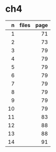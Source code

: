 # ch4

| n  | files | page |
| -: | :-    | -:   |
| 1  |       | 71   |
| 2  |       | 73   |
| 3  |       | 79   |
| 4  |       | 79   |
| 5  |       | 79   |
| 6  |       | 79   |
| 7  |       | 79   |
| 8  |       | 79   |
| 9  |       | 79   |
| 10 |       | 79   |
| 11 |       | 83   |
| 12 |       | 88   |
| 13 |       | 88   |
| 14 |       | 91   |
